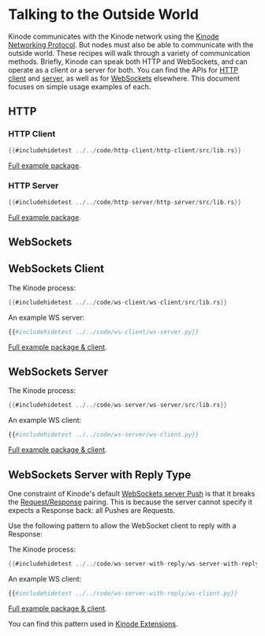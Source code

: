 # Talking to the Outside World

Kinode communicates with the Kinode network using the [Kinode Networking Protocol](../system/networking_protocol.md).
But nodes must also be able to communicate with the outside world.
These recipes will walk through a variety of communication methods.
Briefly, Kinode can speak both HTTP and WebSockets, and can operate as a client or a server for both.
You can find the APIs for [HTTP client](../apis/http_client.md) and [server](../apis/http_server.md), as well as for [WebSockets](../apis/websocket.md) elsewhere.
This document focuses on simple usage examples of each.

## HTTP

### HTTP Client

```rust
{{#includehidetest ../../code/http-client/http-client/src/lib.rs}}
```

[Full example package](https://github.com/kinode-dao/kinode-book/tree/main/code/http-client).

### HTTP Server

```rust
{{#includehidetest ../../code/http-server/http-server/src/lib.rs}}
```

[Full example package](https://github.com/kinode-dao/kinode-book/tree/main/code/http-server).

## WebSockets

## WebSockets Client

The Kinode process:
```rust
{{#includehidetest ../../code/ws-client/ws-client/src/lib.rs}}
```

An example WS server:
```python
{{#includehidetest ../../code/ws-client/ws-server.py}}
```

[Full example package & client](https://github.com/kinode-dao/kinode-book/tree/main/code/ws-client).

## WebSockets Server

The Kinode process:
```rust
{{#includehidetest ../../code/ws-server/ws-server/src/lib.rs}}
```

An example WS client:
```python
{{#includehidetest ../../code/ws-server/ws-client.py}}
```

[Full example package & client](https://github.com/kinode-dao/kinode-book/tree/main/code/ws-server).

## WebSockets Server with Reply Type

One constraint of Kinode's default [WebSockets server Push](#websockets-server) is that it breaks the [Request/Response](../system/process/processes.md#requests-and-responses) pairing.
This is because the server cannot specify it expects a Response back: all Pushes are Requests.

Use the following pattern to allow the WebSocket client to reply with a Response:

The Kinode process:
```rust
{{#includehidetest ../../code/ws-server-with-reply/ws-server-with-reply/src/lib.rs}}
```

An example WS client:
```python
{{#includehidetest ../../code/ws-server-with-reply/ws-client.py}}
```

[Full example package & client](https://github.com/kinode-dao/kinode-book/tree/main/code/ws-server-with-reply).

You can find this pattern used in [Kinode Extensions](../system/process/extensions.md).
